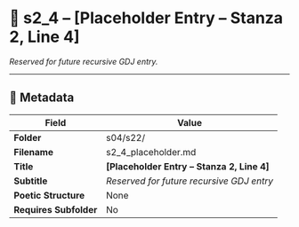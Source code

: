 <!-- Save to: shagi_archives/gdj_25/s04/s22/s2_4_placeholder.md -->

# 📜 s2_4 – [Placeholder Entry – Stanza 2, Line 4]  
*Reserved for future recursive GDJ entry.*

---

## 🧩 Metadata

| Field | Value |
|-------|-------|
| **Folder** | s04/s22/ |
| **Filename** | s2_4_placeholder.md |
| **Title** | **[Placeholder Entry – Stanza 2, Line 4]** |
| **Subtitle** | *Reserved for future recursive GDJ entry* |
| **Poetic Structure** | None |
| **Requires Subfolder** | No |
